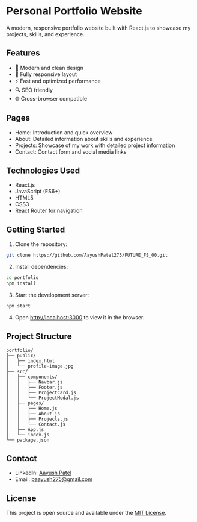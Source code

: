 # Personal Portfolio Website

A modern, responsive portfolio website built with React.js to showcase my projects, skills, and experience.

## Features

- 🎨 Modern and clean design
- 📱 Fully responsive layout
- ⚡ Fast and optimized performance
- 🔍 SEO friendly
- 🌐 Cross-browser compatible

## Pages

- Home: Introduction and quick overview
- About: Detailed information about skills and experience
- Projects: Showcase of my work with detailed project information
- Contact: Contact form and social media links

## Technologies Used

- React.js
- JavaScript (ES6+)
- HTML5
- CSS3
- React Router for navigation

## Getting Started

1. Clone the repository:
```bash
git clone https://github.com/AayushPatel275/FUTURE_FS_00.git
```

2. Install dependencies:
```bash
cd portfolio
npm install
```

3. Start the development server:
```bash
npm start
```

4. Open [http://localhost:3000](http://localhost:3000) to view it in the browser.

## Project Structure

```
portfolio/
├── public/
│   ├── index.html
│   └── profile-image.jpg
├── src/
│   ├── components/
│   │   ├── Navbar.js
│   │   ├── Footer.js
│   │   ├── ProjectCard.js
│   │   └── ProjectModal.js
│   ├── pages/
│   │   ├── Home.js
│   │   ├── About.js
│   │   ├── Projects.js
│   │   └── Contact.js
│   ├── App.js
│   └── index.js
└── package.json
```

## Contact

- LinkedIn: [Aayush Patel](https://www.linkedin.com/in/aayush-patel-b24207216)
- Email: paayush275@gmail.com

## License

This project is open source and available under the [MIT License](LICENSE).
